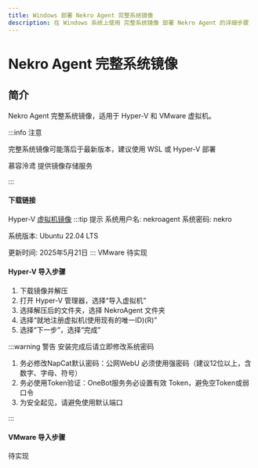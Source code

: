 ```yaml
---
title: Windows 部署 Nekro Agent 完整系统镜像
description: 在 Windows 系统上使用 完整系统镜像 部署 Nekro Agent 的详细步骤
---
```


# Nekro Agent 完整系统镜像
## 简介
Nekro Agent 完整系统镜像，适用于 Hyper-V 和 VMware 虚拟机。

:::info 注意

完整系统镜像可能落后于最新版本，建议使用 WSL 或 Hyper-V 部署

慕容泠鸢 提供镜像存储服务

:::


#### 下载链接
Hyper-V [虚拟机镜像](https://pan.mrly.cc/s/b1ux)
:::tip 提示
系统用户名: nekroagent   系统密码: nekro

系统版本: Ubuntu 22.04 LTS

更新时间: 2025年5月21日
:::
VMware 待实现
#### Hyper-V 导入步骤
1. 下载镜像并解压
2. 打开 Hyper-V 管理器，选择“导入虚拟机”
3. 选择解压后的文件夹，选择 NekroAgent 文件夹
4. 选择“就地注册虚拟机(使用现有的唯一ID)(R)”
5. 选择“下一步”，选择“完成”

:::warning 警告
安装完成后请立即修改系统密码

1. 务必修改NapCat默认密码：公网WebU 必须使用强密码（建议12位以上，含数字、字母、符号）
2. 务必使用Token验证：OneBot服务务必设置有效 Token，避免空Token或弱口令
3. 为安全起见，请避免使用默认端口

:::

#### VMware 导入步骤
待实现